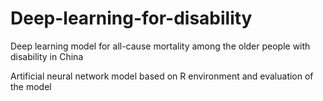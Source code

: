 # Deep-learning-for-disability
Deep learning model for all-cause mortality among the older people with disability in China

Artificial neural network model based on R environment and evaluation of the model
